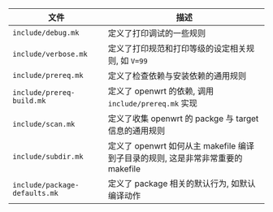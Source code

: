 

| 文件                        | 描述                                                                              |
| --------------------------- | --------------------------------------------------------------------------------- |
| `include/debug.mk`          | 定义了打印调试的一些规则 |
| `include/verbose.mk`        | 定义了打印规范和打印等级的设定相关规则, 如 `V=99`                                 |
| `include/prereq.mk`         | 定义了检查依赖与安装依赖的通用规则                                       |
| `include/prereq-build.mk`   | 定义了 openwrt 的依赖, 调用 `include/prereq.mk` 实现                              |
| `include/scan.mk`           | 定义了收集 openwrt 的 packge 与 target 信息的通用规则                             |
| `include/subdir.mk`         | 定义了 openwrt 如何从主 makefile 编译到子目录的规则, 这是非常非常重要的 makefile  |
| `include/package-defaults.mk` | 定义了 package 相关的默认行为, 如默认编译动作                                     |
